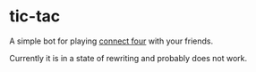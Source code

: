 # tic-tac

A simple bot for playing [connect four](https://en.wikipedia.org/wiki/Connect_Four) with your friends.

Currently it is in a state of rewriting and probably does not work.
